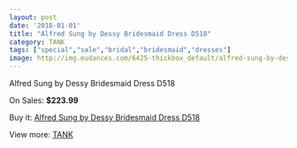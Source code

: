 ```yaml
---
layout: post
date: '2018-01-01'
title: "Alfred Sung by Dessy Bridesmaid Dress D518"
category: TANK
tags: ["special","sale","bridal","bridesmaid","dresses"]
image: http://img.eudances.com/6425-thickbox_default/alfred-sung-by-dessy-bridesmaid-dress-d518.jpg
---
```

Alfred Sung by Dessy Bridesmaid Dress D518

On Sales: **$223.99**
<a href="https://www.eudances.com/en/tank/2338-alfred-sung-by-dessy-bridesmaid-dress-d518.html"><amp-img layout="responsive" width="600" height="600" src="//img.eudances.com/6425-thickbox_default/alfred-sung-by-dessy-bridesmaid-dress-d518.jpg" alt="Alfred Sung by Dessy Bridesmaid Dress D518 0" /></a>
<a href="https://www.eudances.com/en/tank/2338-alfred-sung-by-dessy-bridesmaid-dress-d518.html"><amp-img layout="responsive" width="600" height="600" src="//img.eudances.com/6426-thickbox_default/alfred-sung-by-dessy-bridesmaid-dress-d518.jpg" alt="Alfred Sung by Dessy Bridesmaid Dress D518 1" /></a>

Buy it: [Alfred Sung by Dessy Bridesmaid Dress D518](https://www.eudances.com/en/tank/2338-alfred-sung-by-dessy-bridesmaid-dress-d518.html "Alfred Sung by Dessy Bridesmaid Dress D518")

View more: [TANK](https://www.eudances.com/en/28-tank "TANK")